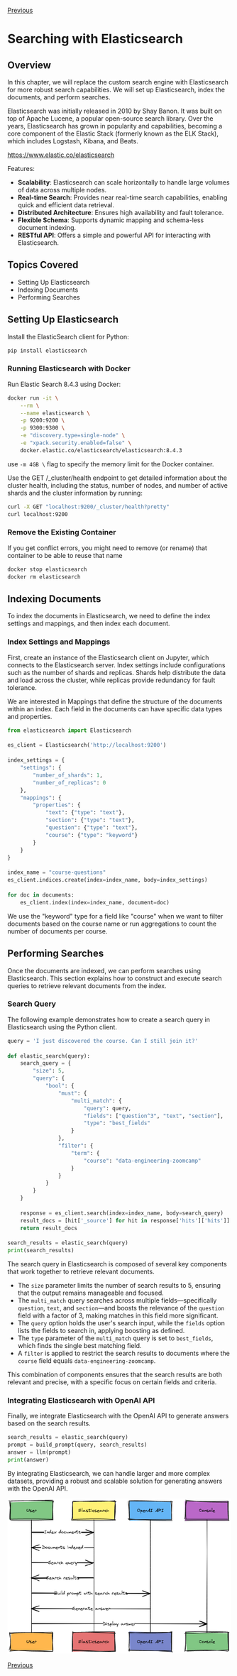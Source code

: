 [Previous](generation-with-openai.md)

# Searching with Elasticsearch

## Overview

In this chapter, we will replace the custom search engine with Elasticsearch for more robust search capabilities. We will set up Elasticsearch, index the documents, and perform searches.

Elasticsearch was initially released in 2010 by Shay Banon. It was built on top of Apache Lucene, a popular open-source search library. Over the years, Elasticsearch has grown in popularity and capabilities, becoming a core component of the Elastic Stack (formerly known as the ELK Stack), which includes Logstash, Kibana, and Beats.

https://www.elastic.co/elasticsearch

Features:

- **Scalability**: Elasticsearch can scale horizontally to handle large volumes of data across multiple nodes.
- **Real-time Search**: Provides near real-time search capabilities, enabling quick and efficient data retrieval.
- **Distributed Architecture**: Ensures high availability and fault tolerance.
- **Flexible Schema**: Supports dynamic mapping and schema-less document indexing.
- **RESTful API**: Offers a simple and powerful API for interacting with Elasticsearch.


## Topics Covered

- Setting Up Elasticsearch
- Indexing Documents
- Performing Searches

## Setting Up Elasticsearch

Install the ElasticSearch client for Python:

```bash
pip install elasticsearch
```

### Running Elasticsearch with Docker

Run Elastic Search 8.4.3 using Docker:

```bash
docker run -it \
    --rm \
    --name elasticsearch \
    -p 9200:9200 \
    -p 9300:9300 \
    -e "discovery.type=single-node" \
    -e "xpack.security.enabled=false" \
    docker.elastic.co/elasticsearch/elasticsearch:8.4.3
```

use `-m 4GB \` flag to specify the memory limit for the Docker container.


Use the GET /_cluster/health endpoint to get detailed information about the cluster health, including the status, number of nodes, and number of active shards and the cluster information by running:

```bash
curl -X GET "localhost:9200/_cluster/health?pretty"
curl localhost:9200
```

### Remove the Existing Container

If you get conflict errors, you might need to remove (or rename) that container to be able to reuse that name

```bash
docker stop elasticsearch
docker rm elasticsearch
   ```

## Indexing Documents

To index the documents in Elasticsearch, we need to define the index settings and mappings, and then index each document.

### Index Settings and Mappings

First, create an instance of the Elasticsearch client on Jupyter, which connects to the Elasticsearch server. Index settings include configurations such as the number of shards and replicas. Shards help distribute the data and load across the cluster, while replicas provide redundancy for fault tolerance.

We are interested in Mappings that define the structure of the documents within an index. Each field in the documents can have specific data types and properties.

```python
from elasticsearch import Elasticsearch

es_client = Elasticsearch('http://localhost:9200')

index_settings = {
    "settings": {
        "number_of_shards": 1,
        "number_of_replicas": 0
    },
    "mappings": {
        "properties": {
            "text": {"type": "text"},
            "section": {"type": "text"},
            "question": {"type": "text"},
            "course": {"type": "keyword"} 
        }
    }
}

index_name = "course-questions"
es_client.indices.create(index=index_name, body=index_settings)

for doc in documents:
    es_client.index(index=index_name, document=doc)
```

We use the "keyword" type for a field like "course" when we want to filter documents based on the course name or run aggregations to count the number of documents per course.

## Performing Searches

Once the documents are indexed, we can perform searches using Elasticsearch. This section explains how to construct and execute search queries to retrieve relevant documents from the index.

### Search Query

The following example demonstrates how to create a search query in Elasticsearch using the Python client.

```python
query = 'I just discovered the course. Can I still join it?'

def elastic_search(query):
    search_query = {
        "size": 5,
        "query": {
            "bool": {
                "must": {
                    "multi_match": {
                        "query": query,
                        "fields": ["question^3", "text", "section"],
                        "type": "best_fields"
                    }
                },
                "filter": {
                    "term": {
                        "course": "data-engineering-zoomcamp"
                    }
                }
            }
        }
    }

    response = es_client.search(index=index_name, body=search_query)
    result_docs = [hit['_source'] for hit in response['hits']['hits']]
    return result_docs

search_results = elastic_search(query)
print(search_results)
```

The search query in Elasticsearch is composed of several key components that work together to retrieve relevant documents. 

- The `size` parameter limits the number of search results to 5, ensuring that the output remains manageable and focused. 
- The `multi_match` query searches across multiple fields—specifically `question`, `text`, and `section`—and boosts the relevance of the `question` field with a factor of 3, making matches in this field more significant. 
- The `query` option holds the user's search input, while the `fields` option lists the fields to search in, applying boosting as defined. 
- The `type` parameter of the `multi_match` query is set to `best_fields`, which finds the single best matching field.
- A `filter` is applied to restrict the search results to documents where the `course` field equals `data-engineering-zoomcamp`. 


This combination of components ensures that the search results are both relevant and precise, with a specific focus on certain fields and criteria.


### Integrating Elasticsearch with OpenAI API

Finally, we integrate Elasticsearch with the OpenAI API to generate answers based on the search results.

```python
search_results = elastic_search(query)
prompt = build_prompt(query, search_results)
answer = llm(prompt)
print(answer)
```

By integrating Elasticsearch, we can handle larger and more complex datasets, providing a robust and scalable solution for generating answers with the OpenAI API.


![alt text](image-4.png)


[Previous](generation-with-openai.md)